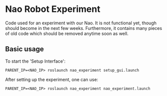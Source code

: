 # Nao Robot Experiment
Code used for an experiment with our Nao. It is not functional yet, though should become in the next few weeks. Furthermore, it contains many pieces of old code which should be removed anytime soon as well.

## Basic usage
To start the 'Setup Interface':

	PARENT_IP=<NAO_IP> roslaunch nao_experiment setup_gui.launch

After setting up the experiment, one can use:

	PARENT_IP=<NAO_IP> roslaunch nao_experiment nao_experiment.launch
